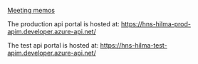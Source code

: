 <a href="https://github.com/Hankintailmoitukset/hilma-api/tree/master/API%20meeting%20memos">Meeting memos</a>

The production api portal is hosted at: https://hns-hilma-prod-apim.developer.azure-api.net/

The test api portal is hosted at: https://hns-hilma-test-apim.developer.azure-api.net/
